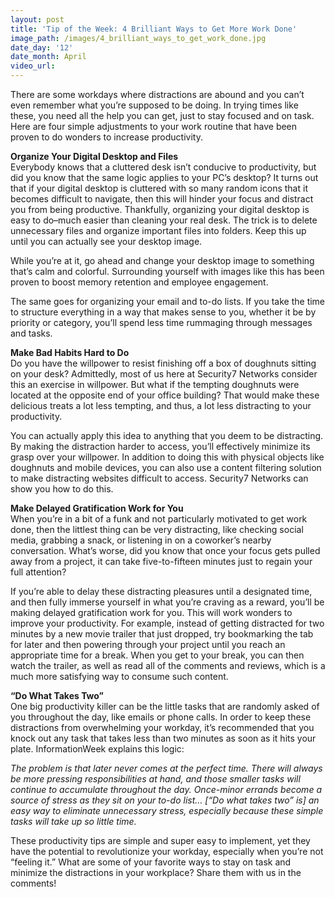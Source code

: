 ```yaml
---
layout: post
title: 'Tip of the Week: 4 Brilliant Ways to Get More Work Done'
image_path: /images/4_brilliant_ways_to_get_work_done.jpg
date_day: '12'
date_month: April
video_url:
---
```



There are some workdays where distractions are abound and you can’t even remember what you’re supposed to be doing. In trying times like these, you need all the help you can get, just to stay focused and on task. Here are four simple adjustments to your work routine that have been proven to do wonders to increase productivity.

**Organize Your Digital Desktop and Files**
<br>Everybody knows that a cluttered desk isn’t conducive to productivity, but did you know that the same logic applies to your PC’s desktop? It turns out that if your digital desktop is cluttered with so many random icons that it becomes difficult to navigate, then this will hinder your focus and distract you from being productive. Thankfully, organizing your digital desktop is easy to do–much easier than cleaning your real desk. The trick is to delete unnecessary files and organize important files into folders. Keep this up until you can actually see your desktop image.

While you’re at it, go ahead and change your desktop image to something that’s calm and colorful. Surrounding yourself with images like this has been proven to boost memory retention and employee engagement.

The same goes for organizing your email and to-do lists. If you take the time to structure everything in a way that makes sense to you, whether it be by priority or category, you’ll spend less time rummaging through messages and tasks.

**Make Bad Habits Hard to Do**
<br>Do you have the willpower to resist finishing off a box of doughnuts sitting on your desk? Admittedly, most of us here at Security7 Networks consider this an exercise in willpower. But what if the tempting doughnuts were located at the opposite end of your office building? That would make these delicious treats a lot less tempting, and thus, a lot less distracting to your productivity.

You can actually apply this idea to anything that you deem to be distracting. By making the distraction harder to access, you’ll effectively minimize its grasp over your willpower. In addition to doing this with physical objects like doughnuts and mobile devices, you can also use a content filtering solution to make distracting websites difficult to access. Security7 Networks can show you how to do this.

**Make Delayed Gratification Work for You**
<br>When you’re in a bit of a funk and not particularly motivated to get work done, then the littlest thing can be very distracting, like checking social media, grabbing a snack, or listening in on a coworker’s nearby conversation. What’s worse, did you know that once your focus gets pulled away from a project, it can take five-to-fifteen minutes just to regain your full attention?

If you’re able to delay these distracting pleasures until a designated time, and then fully immerse yourself in what you’re craving as a reward, you’ll be making delayed gratification work for you. This will work wonders to improve your productivity. For example, instead of getting distracted for two minutes by a new movie trailer that just dropped, try bookmarking the tab for later and then powering through your project until you reach an appropriate time for a break. When you get to your break, you can then watch the trailer, as well as read all of the comments and reviews, which is a much more satisfying way to consume such content.

**“Do What Takes Two”**
<br>One big productivity killer can be the little tasks that are randomly asked of you throughout the day, like emails or phone calls. In order to keep these distractions from overwhelming your workday, it’s recommended that you knock out any task that takes less than two minutes as soon as it hits your plate. InformationWeek explains this logic:

*The problem is that later never comes at the perfect time. There will always be more pressing responsibilities at hand, and those smaller tasks will continue to accumulate throughout the day. Once-minor errands become a source of stress as they sit on your to-do list… [“Do what takes two” is] an easy way to eliminate unnecessary stress, especially because these simple tasks will take up so little time.*

These productivity tips are simple and super easy to implement, yet they have the potential to revolutionize your workday, especially when you’re not “feeling it.” What are some of your favorite ways to stay on task and minimize the distractions in your workplace? Share them with us in the comments!